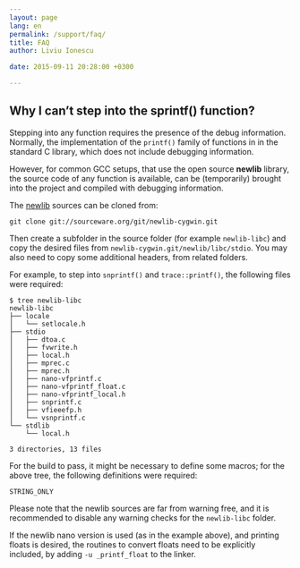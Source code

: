 ```yaml
---
layout: page
lang: en
permalink: /support/faq/
title: FAQ
author: Liviu Ionescu

date: 2015-09-11 20:28:00 +0300

---
```


<div style="clear: both;"></div>

## Why I can’t step into the sprintf() function?

Stepping into any function requires the presence of the debug information. Normally, the implementation of the `printf()` family of functions in in the standard C library, which does not include debugging information.

However, for common GCC setups, that use the open source **newlib** library, the source code of any function is available, can be (temporarily) brought into the project and compiled with debugging information.

The [newlib](https://sourceware.org/newlib/) sources can be cloned from:

```
git clone git://sourceware.org/git/newlib-cygwin.git
```

Then create a subfolder in the source folder (for example `newlib-libc`) and copy the desired files from `newlib-cygwin.git/newlib/libc/stdio`. You may also need to copy some additional headers, from related folders.

For example, to step into `snprintf()` and `trace::printf()`, the following files were required:

```
$ tree newlib-libc
newlib-libc
├── locale
│   └── setlocale.h
├── stdio
│   ├── dtoa.c
│   ├── fvwrite.h
│   ├── local.h
│   ├── mprec.c
│   ├── mprec.h
│   ├── nano-vfprintf.c
│   ├── nano-vfprintf_float.c
│   ├── nano-vfprintf_local.h
│   ├── snprintf.c
│   ├── vfieeefp.h
│   └── vsnprintf.c
└── stdlib
    └── local.h

3 directories, 13 files
```

For the build to pass, it might be necessary to define some macros; for the above tree, the following definitions were required:

```
STRING_ONLY
```

Please note that the newlib sources are far from warning free, and it is recommended to disable any warning checks for the `newlib-libc` folder.

If the newlib nano version is used (as in the example above), and printing floats is desired, the routines to convert floats need to be explicitly included, by adding `-u _printf_float` to the linker.

